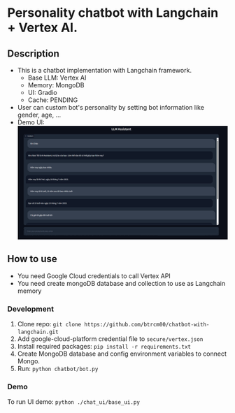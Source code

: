 # Personality chatbot with Langchain + Vertex AI.

## Description
- This is a chatbot implementation with Langchain framework.
  - Base LLM: Vertex AI
  - Memory: MongoDB
  - UI: Gradio
  - Cache: PENDING
- User can custom bot's personality by setting bot information like gender, age, ...
- Demo UI:
![Demo UI](/assets/demo_ui.png)

## How to use
- You need Google Cloud credentials to call Vertex API
- You need create mongoDB database and collection to use as Langchain memory

### Development
1. Clone repo: `git clone https://github.com/btrcm00/chatbot-with-langchain.git`
2. Add google-cloud-platform credential file to `secure/vertex.json`
3. Install required packages: `pip install -r requirements.txt`
4. Create MongoDB database and config environment variables to connect Mongo.
5. Run: `python chatbot/bot.py`


### Demo
To run UI demo: `python ./chat_ui/base_ui.py`
